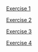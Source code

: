 [Exercise 1](https://repl.it/@debora_duarte/confidence001)

[Exercise 2](https://repl.it/@debora_duarte/confidence002)

[Exercise 3](https://repl.it/@debora_duarte/confidence003)

[Exercise 4](https://repl.it/@debora_duarte/confidence004)

